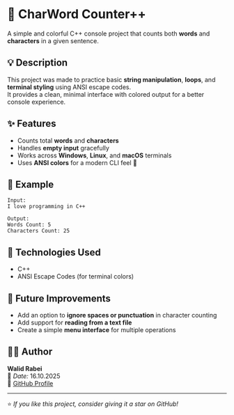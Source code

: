 # 🧮 CharWord Counter++

A simple and colorful C++ console project that counts both **words** and **characters** in a given sentence.

## 💡 Description

This project was made to practice basic **string manipulation**, **loops**, and **terminal styling** using ANSI escape codes.  
It provides a clean, minimal interface with colored output for a better console experience.

## ✨ Features

- Counts total **words** and **characters**  
- Handles **empty input** gracefully  
- Works across **Windows**, **Linux**, and **macOS** terminals  
- Uses **ANSI colors** for a modern CLI feel 🎨  

## 🧠 Example

```
Input:
I love programming in C++

Output:
Words Count: 5
Characters Count: 25
```

## 🧩 Technologies Used

- C++  
- ANSI Escape Codes (for terminal colors)

## 🚀 Future Improvements

- Add an option to **ignore spaces or punctuation** in character counting  
- Add support for **reading from a text file**  
- Create a simple **menu interface** for multiple operations  

## 👨‍💻 Author

**Walid Rabei**  
📅 *Date:* 16.10.2025  
🔗 [GitHub Profile](https://github.com/walidrab27-dev)

---

⭐ *If you like this project, consider giving it a star on GitHub!*

